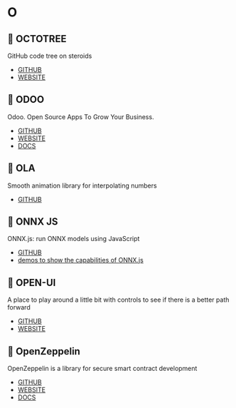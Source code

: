 # O

## :rocket: OCTOTREE

GitHub code tree on steroids

* [GITHUB](https://github.com/ovity/octotree)
* [WEBSITE](https://www.octotree.io/)

## :rocket: ODOO

Odoo. Open Source Apps To Grow Your Business.

* [GITHUB](https://github.com/odoo/odoo)
* [WEBSITE](https://www.odoo.com/)
* [DOCS](https://www.odoo.com/page/docs)

## :rocket: OLA

Smooth animation library for interpolating numbers

* [GITHUB](https://github.com/franciscop/ola)

## :rocket: ONNX JS

ONNX.js: run ONNX models using JavaScript

* [GITHUB](https://github.com/Microsoft/onnxjs)
* [demos to show the capabilities of ONNX.js](https://github.com/Microsoft/onnxjs-demo)

## :rocket: OPEN-UI

A place to play around a little bit with controls to see if there is a better path forward

* [GITHUB](https://github.com/WICG/open-ui)
* [WEBSITE](https://open-ui.org/)

## :rocket: OpenZeppelin

OpenZeppelin is a library for secure smart contract development

* [GITHUB](https://github.com/OpenZeppelin/openzeppelin-solidity)
* [WEBSITE](https://openzeppelin.org/)
* [DOCS](https://openzeppelin.org/api/docs/get-started.html)
